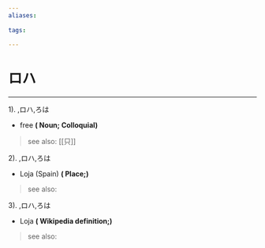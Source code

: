 ```yaml
---
aliases:
    
tags:
    
---
```


# ロハ
---
1).
,ロハ,ろは

- free
**( Noun; Colloquial)**
> see also:  [[只]]
            
2).
,ロハ,ろは

- Loja (Spain)
**( Place;)**
> see also: 
            
3).
,ロハ,ろは

- Loja
**( Wikipedia definition;)**
> see also: 
            